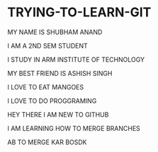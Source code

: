 # TRYING-TO-LEARN-GIT


MY NAME IS SHUBHAM ANAND


I AM A 2ND SEM STUDENT


I STUDY IN ARM INSTITUTE OF TECHNOLOGY


MY BEST FRIEND IS ASHISH SINGH


I LOVE TO EAT MANGOES


I LOVE TO DO PROGGRAMING



HEY THERE I AM NEW TO GITHUB 


I AM LEARNING HOW TO MERGE BRANCHES


AB TO MERGE KAR BOSDK
